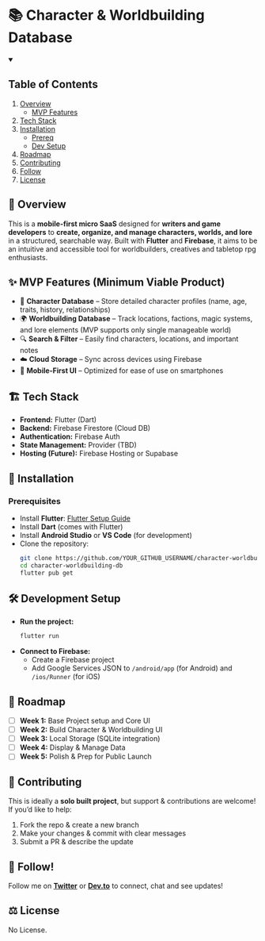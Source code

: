 # 📚 Character & Worldbuilding Database

<!-- TABLE OF CONTENTS -->

<details open="open">
  <summary><h2>Table of Contents</h2></summary>
  <ol>
    <li>
      <a href="#">Overview</a>
      <ul>
        <li><a href="#">MVP Features</a></li>
      </ul>
    </li>
    <li><a href="#">Tech Stack</a></li>
    <li>
      <a href="#">Installation</a>
      <ul>
        <li><a href="#">Prereq</a></li>
        <li><a href="#">Dev Setup</a></li>
      </ul>
    </li>
    <li><a href="#">Roadmap</a></li>
    <li><a href="#">Contributing</a></li>
    <li><a href="#">Follow</a></li>
    <li><a href="#">License</a></li>
  </ol>
</details>


## 📝 Overview
This is a **mobile-first micro SaaS** designed for **writers and game developers** to **create, organize, and manage characters, worlds, and lore** in a structured, searchable way. Built with **Flutter** and **Firebase**, it aims to be an intuitive and accessible tool for worldbuilders, creatives and tabletop rpg enthusiasts.

## ✨ MVP Features (Minimum Viable Product)
- 📌 **Character Database** – Store detailed character profiles (name, age, traits, history, relationships)
- 🌍 **Worldbuilding Database** – Track locations, factions, magic systems, and lore elements (MVP supports only single manageable world)
- 🔍 **Search & Filter** – Easily find characters, locations, and important notes
- ☁️ **Cloud Storage** – Sync across devices using Firebase
- 📱 **Mobile-First UI** – Optimized for ease of use on smartphones

## 🏗️ Tech Stack
- **Frontend:** Flutter (Dart)
- **Backend:** Firebase Firestore (Cloud DB)
- **Authentication:** Firebase Auth
- **State Management:** Provider (TBD)
- **Hosting (Future):** Firebase Hosting or Supabase

## 🚀 Installation
### **Prerequisites**
- Install **Flutter**: [Flutter Setup Guide](https://docs.flutter.dev/get-started/install)
- Install **Dart** (comes with Flutter)
- Install **Android Studio** or **VS Code** (for development)
- Clone the repository:
  ```bash
  git clone https://github.com/YOUR_GITHUB_USERNAME/character-worldbuilding-db.git
  cd character-worldbuilding-db
  flutter pub get
  ```

## 🛠️ Development Setup
- **Run the project:**
  ```bash
  flutter run
  ```
- **Connect to Firebase:**
  - Create a Firebase project
  - Add Google Services JSON to `/android/app` (for Android) and `/ios/Runner` (for iOS)

## 📌 Roadmap
- [ ] **Week 1:** Base Project setup and Core UI
- [ ] **Week 2:** Build Character & Worldbuilding UI
- [ ] **Week 3:** Local Storage (SQLite integration)
- [ ] **Week 4:** Display & Manage Data
- [ ] **Week 5:** Polish & Prep for Public Launch

## 🤝 Contributing
This is ideally a **solo built project**, but support & contributions are welcome! If you’d like to help:
1. Fork the repo & create a new branch
2. Make your changes & commit with clear messages
3. Submit a PR & describe the update

## 📢 Follow!
Follow me on **[Twitter](https://twitter.com/sarkahnam)** or **[Dev.to](https://dev.to/jamurray)** to connect, chat and see updates!

## ⚖️ License
No License. 
